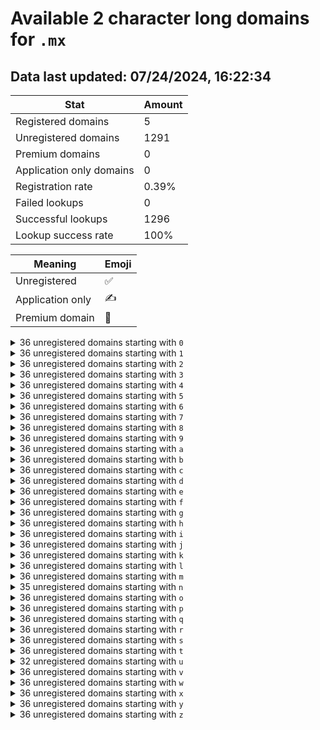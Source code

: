 # Available 2 character long domains for `.mx`

## Data last updated: 07/24/2024, 16:22:34

|Stat|Amount|
|--|--|
|Registered domains|5|
|Unregistered domains|1291|
|Premium domains|0|
|Application only domains|0|
|Registration rate|0.39%|
|Failed lookups|0|
|Successful lookups|1296|
|Lookup success rate|100%|


|Meaning|Emoji|
|--|--|
|Unregistered|:white_check_mark:|
|Application only|:writing_hand:|
|Premium domain|:gem:|

<details>
<summary>36 unregistered domains starting with <bold><code>0</code></bold></summary>

|Type|Domain|
|--|--|
|:white_check_mark:|`00.mx`|
|:white_check_mark:|`01.mx`|
|:white_check_mark:|`02.mx`|
|:white_check_mark:|`03.mx`|
|:white_check_mark:|`04.mx`|
|:white_check_mark:|`05.mx`|
|:white_check_mark:|`06.mx`|
|:white_check_mark:|`07.mx`|
|:white_check_mark:|`08.mx`|
|:white_check_mark:|`09.mx`|
|:white_check_mark:|`0a.mx`|
|:white_check_mark:|`0b.mx`|
|:white_check_mark:|`0c.mx`|
|:white_check_mark:|`0d.mx`|
|:white_check_mark:|`0e.mx`|
|:white_check_mark:|`0f.mx`|
|:white_check_mark:|`0g.mx`|
|:white_check_mark:|`0h.mx`|
|:white_check_mark:|`0i.mx`|
|:white_check_mark:|`0j.mx`|
|:white_check_mark:|`0k.mx`|
|:white_check_mark:|`0l.mx`|
|:white_check_mark:|`0m.mx`|
|:white_check_mark:|`0n.mx`|
|:white_check_mark:|`0o.mx`|
|:white_check_mark:|`0p.mx`|
|:white_check_mark:|`0q.mx`|
|:white_check_mark:|`0r.mx`|
|:white_check_mark:|`0s.mx`|
|:white_check_mark:|`0t.mx`|
|:white_check_mark:|`0u.mx`|
|:white_check_mark:|`0v.mx`|
|:white_check_mark:|`0w.mx`|
|:white_check_mark:|`0x.mx`|
|:white_check_mark:|`0y.mx`|
|:white_check_mark:|`0z.mx`|
</details>
<details>
<summary>36 unregistered domains starting with <bold><code>1</code></bold></summary>

|Type|Domain|
|--|--|
|:white_check_mark:|`10.mx`|
|:white_check_mark:|`11.mx`|
|:white_check_mark:|`12.mx`|
|:white_check_mark:|`13.mx`|
|:white_check_mark:|`14.mx`|
|:white_check_mark:|`15.mx`|
|:white_check_mark:|`16.mx`|
|:white_check_mark:|`17.mx`|
|:white_check_mark:|`18.mx`|
|:white_check_mark:|`19.mx`|
|:white_check_mark:|`1a.mx`|
|:white_check_mark:|`1b.mx`|
|:white_check_mark:|`1c.mx`|
|:white_check_mark:|`1d.mx`|
|:white_check_mark:|`1e.mx`|
|:white_check_mark:|`1f.mx`|
|:white_check_mark:|`1g.mx`|
|:white_check_mark:|`1h.mx`|
|:white_check_mark:|`1i.mx`|
|:white_check_mark:|`1j.mx`|
|:white_check_mark:|`1k.mx`|
|:white_check_mark:|`1l.mx`|
|:white_check_mark:|`1m.mx`|
|:white_check_mark:|`1n.mx`|
|:white_check_mark:|`1o.mx`|
|:white_check_mark:|`1p.mx`|
|:white_check_mark:|`1q.mx`|
|:white_check_mark:|`1r.mx`|
|:white_check_mark:|`1s.mx`|
|:white_check_mark:|`1t.mx`|
|:white_check_mark:|`1u.mx`|
|:white_check_mark:|`1v.mx`|
|:white_check_mark:|`1w.mx`|
|:white_check_mark:|`1x.mx`|
|:white_check_mark:|`1y.mx`|
|:white_check_mark:|`1z.mx`|
</details>
<details>
<summary>36 unregistered domains starting with <bold><code>2</code></bold></summary>

|Type|Domain|
|--|--|
|:white_check_mark:|`20.mx`|
|:white_check_mark:|`21.mx`|
|:white_check_mark:|`22.mx`|
|:white_check_mark:|`23.mx`|
|:white_check_mark:|`24.mx`|
|:white_check_mark:|`25.mx`|
|:white_check_mark:|`26.mx`|
|:white_check_mark:|`27.mx`|
|:white_check_mark:|`28.mx`|
|:white_check_mark:|`29.mx`|
|:white_check_mark:|`2a.mx`|
|:white_check_mark:|`2b.mx`|
|:white_check_mark:|`2c.mx`|
|:white_check_mark:|`2d.mx`|
|:white_check_mark:|`2e.mx`|
|:white_check_mark:|`2f.mx`|
|:white_check_mark:|`2g.mx`|
|:white_check_mark:|`2h.mx`|
|:white_check_mark:|`2i.mx`|
|:white_check_mark:|`2j.mx`|
|:white_check_mark:|`2k.mx`|
|:white_check_mark:|`2l.mx`|
|:white_check_mark:|`2m.mx`|
|:white_check_mark:|`2n.mx`|
|:white_check_mark:|`2o.mx`|
|:white_check_mark:|`2p.mx`|
|:white_check_mark:|`2q.mx`|
|:white_check_mark:|`2r.mx`|
|:white_check_mark:|`2s.mx`|
|:white_check_mark:|`2t.mx`|
|:white_check_mark:|`2u.mx`|
|:white_check_mark:|`2v.mx`|
|:white_check_mark:|`2w.mx`|
|:white_check_mark:|`2x.mx`|
|:white_check_mark:|`2y.mx`|
|:white_check_mark:|`2z.mx`|
</details>
<details>
<summary>36 unregistered domains starting with <bold><code>3</code></bold></summary>

|Type|Domain|
|--|--|
|:white_check_mark:|`30.mx`|
|:white_check_mark:|`31.mx`|
|:white_check_mark:|`32.mx`|
|:white_check_mark:|`33.mx`|
|:white_check_mark:|`34.mx`|
|:white_check_mark:|`35.mx`|
|:white_check_mark:|`36.mx`|
|:white_check_mark:|`37.mx`|
|:white_check_mark:|`38.mx`|
|:white_check_mark:|`39.mx`|
|:white_check_mark:|`3a.mx`|
|:white_check_mark:|`3b.mx`|
|:white_check_mark:|`3c.mx`|
|:white_check_mark:|`3d.mx`|
|:white_check_mark:|`3e.mx`|
|:white_check_mark:|`3f.mx`|
|:white_check_mark:|`3g.mx`|
|:white_check_mark:|`3h.mx`|
|:white_check_mark:|`3i.mx`|
|:white_check_mark:|`3j.mx`|
|:white_check_mark:|`3k.mx`|
|:white_check_mark:|`3l.mx`|
|:white_check_mark:|`3m.mx`|
|:white_check_mark:|`3n.mx`|
|:white_check_mark:|`3o.mx`|
|:white_check_mark:|`3p.mx`|
|:white_check_mark:|`3q.mx`|
|:white_check_mark:|`3r.mx`|
|:white_check_mark:|`3s.mx`|
|:white_check_mark:|`3t.mx`|
|:white_check_mark:|`3u.mx`|
|:white_check_mark:|`3v.mx`|
|:white_check_mark:|`3w.mx`|
|:white_check_mark:|`3x.mx`|
|:white_check_mark:|`3y.mx`|
|:white_check_mark:|`3z.mx`|
</details>
<details>
<summary>36 unregistered domains starting with <bold><code>4</code></bold></summary>

|Type|Domain|
|--|--|
|:white_check_mark:|`40.mx`|
|:white_check_mark:|`41.mx`|
|:white_check_mark:|`42.mx`|
|:white_check_mark:|`43.mx`|
|:white_check_mark:|`44.mx`|
|:white_check_mark:|`45.mx`|
|:white_check_mark:|`46.mx`|
|:white_check_mark:|`47.mx`|
|:white_check_mark:|`48.mx`|
|:white_check_mark:|`49.mx`|
|:white_check_mark:|`4a.mx`|
|:white_check_mark:|`4b.mx`|
|:white_check_mark:|`4c.mx`|
|:white_check_mark:|`4d.mx`|
|:white_check_mark:|`4e.mx`|
|:white_check_mark:|`4f.mx`|
|:white_check_mark:|`4g.mx`|
|:white_check_mark:|`4h.mx`|
|:white_check_mark:|`4i.mx`|
|:white_check_mark:|`4j.mx`|
|:white_check_mark:|`4k.mx`|
|:white_check_mark:|`4l.mx`|
|:white_check_mark:|`4m.mx`|
|:white_check_mark:|`4n.mx`|
|:white_check_mark:|`4o.mx`|
|:white_check_mark:|`4p.mx`|
|:white_check_mark:|`4q.mx`|
|:white_check_mark:|`4r.mx`|
|:white_check_mark:|`4s.mx`|
|:white_check_mark:|`4t.mx`|
|:white_check_mark:|`4u.mx`|
|:white_check_mark:|`4v.mx`|
|:white_check_mark:|`4w.mx`|
|:white_check_mark:|`4x.mx`|
|:white_check_mark:|`4y.mx`|
|:white_check_mark:|`4z.mx`|
</details>
<details>
<summary>36 unregistered domains starting with <bold><code>5</code></bold></summary>

|Type|Domain|
|--|--|
|:white_check_mark:|`50.mx`|
|:white_check_mark:|`51.mx`|
|:white_check_mark:|`52.mx`|
|:white_check_mark:|`53.mx`|
|:white_check_mark:|`54.mx`|
|:white_check_mark:|`55.mx`|
|:white_check_mark:|`56.mx`|
|:white_check_mark:|`57.mx`|
|:white_check_mark:|`58.mx`|
|:white_check_mark:|`59.mx`|
|:white_check_mark:|`5a.mx`|
|:white_check_mark:|`5b.mx`|
|:white_check_mark:|`5c.mx`|
|:white_check_mark:|`5d.mx`|
|:white_check_mark:|`5e.mx`|
|:white_check_mark:|`5f.mx`|
|:white_check_mark:|`5g.mx`|
|:white_check_mark:|`5h.mx`|
|:white_check_mark:|`5i.mx`|
|:white_check_mark:|`5j.mx`|
|:white_check_mark:|`5k.mx`|
|:white_check_mark:|`5l.mx`|
|:white_check_mark:|`5m.mx`|
|:white_check_mark:|`5n.mx`|
|:white_check_mark:|`5o.mx`|
|:white_check_mark:|`5p.mx`|
|:white_check_mark:|`5q.mx`|
|:white_check_mark:|`5r.mx`|
|:white_check_mark:|`5s.mx`|
|:white_check_mark:|`5t.mx`|
|:white_check_mark:|`5u.mx`|
|:white_check_mark:|`5v.mx`|
|:white_check_mark:|`5w.mx`|
|:white_check_mark:|`5x.mx`|
|:white_check_mark:|`5y.mx`|
|:white_check_mark:|`5z.mx`|
</details>
<details>
<summary>36 unregistered domains starting with <bold><code>6</code></bold></summary>

|Type|Domain|
|--|--|
|:white_check_mark:|`60.mx`|
|:white_check_mark:|`61.mx`|
|:white_check_mark:|`62.mx`|
|:white_check_mark:|`63.mx`|
|:white_check_mark:|`64.mx`|
|:white_check_mark:|`65.mx`|
|:white_check_mark:|`66.mx`|
|:white_check_mark:|`67.mx`|
|:white_check_mark:|`68.mx`|
|:white_check_mark:|`69.mx`|
|:white_check_mark:|`6a.mx`|
|:white_check_mark:|`6b.mx`|
|:white_check_mark:|`6c.mx`|
|:white_check_mark:|`6d.mx`|
|:white_check_mark:|`6e.mx`|
|:white_check_mark:|`6f.mx`|
|:white_check_mark:|`6g.mx`|
|:white_check_mark:|`6h.mx`|
|:white_check_mark:|`6i.mx`|
|:white_check_mark:|`6j.mx`|
|:white_check_mark:|`6k.mx`|
|:white_check_mark:|`6l.mx`|
|:white_check_mark:|`6m.mx`|
|:white_check_mark:|`6n.mx`|
|:white_check_mark:|`6o.mx`|
|:white_check_mark:|`6p.mx`|
|:white_check_mark:|`6q.mx`|
|:white_check_mark:|`6r.mx`|
|:white_check_mark:|`6s.mx`|
|:white_check_mark:|`6t.mx`|
|:white_check_mark:|`6u.mx`|
|:white_check_mark:|`6v.mx`|
|:white_check_mark:|`6w.mx`|
|:white_check_mark:|`6x.mx`|
|:white_check_mark:|`6y.mx`|
|:white_check_mark:|`6z.mx`|
</details>
<details>
<summary>36 unregistered domains starting with <bold><code>7</code></bold></summary>

|Type|Domain|
|--|--|
|:white_check_mark:|`70.mx`|
|:white_check_mark:|`71.mx`|
|:white_check_mark:|`72.mx`|
|:white_check_mark:|`73.mx`|
|:white_check_mark:|`74.mx`|
|:white_check_mark:|`75.mx`|
|:white_check_mark:|`76.mx`|
|:white_check_mark:|`77.mx`|
|:white_check_mark:|`78.mx`|
|:white_check_mark:|`79.mx`|
|:white_check_mark:|`7a.mx`|
|:white_check_mark:|`7b.mx`|
|:white_check_mark:|`7c.mx`|
|:white_check_mark:|`7d.mx`|
|:white_check_mark:|`7e.mx`|
|:white_check_mark:|`7f.mx`|
|:white_check_mark:|`7g.mx`|
|:white_check_mark:|`7h.mx`|
|:white_check_mark:|`7i.mx`|
|:white_check_mark:|`7j.mx`|
|:white_check_mark:|`7k.mx`|
|:white_check_mark:|`7l.mx`|
|:white_check_mark:|`7m.mx`|
|:white_check_mark:|`7n.mx`|
|:white_check_mark:|`7o.mx`|
|:white_check_mark:|`7p.mx`|
|:white_check_mark:|`7q.mx`|
|:white_check_mark:|`7r.mx`|
|:white_check_mark:|`7s.mx`|
|:white_check_mark:|`7t.mx`|
|:white_check_mark:|`7u.mx`|
|:white_check_mark:|`7v.mx`|
|:white_check_mark:|`7w.mx`|
|:white_check_mark:|`7x.mx`|
|:white_check_mark:|`7y.mx`|
|:white_check_mark:|`7z.mx`|
</details>
<details>
<summary>36 unregistered domains starting with <bold><code>8</code></bold></summary>

|Type|Domain|
|--|--|
|:white_check_mark:|`80.mx`|
|:white_check_mark:|`81.mx`|
|:white_check_mark:|`82.mx`|
|:white_check_mark:|`83.mx`|
|:white_check_mark:|`84.mx`|
|:white_check_mark:|`85.mx`|
|:white_check_mark:|`86.mx`|
|:white_check_mark:|`87.mx`|
|:white_check_mark:|`88.mx`|
|:white_check_mark:|`89.mx`|
|:white_check_mark:|`8a.mx`|
|:white_check_mark:|`8b.mx`|
|:white_check_mark:|`8c.mx`|
|:white_check_mark:|`8d.mx`|
|:white_check_mark:|`8e.mx`|
|:white_check_mark:|`8f.mx`|
|:white_check_mark:|`8g.mx`|
|:white_check_mark:|`8h.mx`|
|:white_check_mark:|`8i.mx`|
|:white_check_mark:|`8j.mx`|
|:white_check_mark:|`8k.mx`|
|:white_check_mark:|`8l.mx`|
|:white_check_mark:|`8m.mx`|
|:white_check_mark:|`8n.mx`|
|:white_check_mark:|`8o.mx`|
|:white_check_mark:|`8p.mx`|
|:white_check_mark:|`8q.mx`|
|:white_check_mark:|`8r.mx`|
|:white_check_mark:|`8s.mx`|
|:white_check_mark:|`8t.mx`|
|:white_check_mark:|`8u.mx`|
|:white_check_mark:|`8v.mx`|
|:white_check_mark:|`8w.mx`|
|:white_check_mark:|`8x.mx`|
|:white_check_mark:|`8y.mx`|
|:white_check_mark:|`8z.mx`|
</details>
<details>
<summary>36 unregistered domains starting with <bold><code>9</code></bold></summary>

|Type|Domain|
|--|--|
|:white_check_mark:|`90.mx`|
|:white_check_mark:|`91.mx`|
|:white_check_mark:|`92.mx`|
|:white_check_mark:|`93.mx`|
|:white_check_mark:|`94.mx`|
|:white_check_mark:|`95.mx`|
|:white_check_mark:|`96.mx`|
|:white_check_mark:|`97.mx`|
|:white_check_mark:|`98.mx`|
|:white_check_mark:|`99.mx`|
|:white_check_mark:|`9a.mx`|
|:white_check_mark:|`9b.mx`|
|:white_check_mark:|`9c.mx`|
|:white_check_mark:|`9d.mx`|
|:white_check_mark:|`9e.mx`|
|:white_check_mark:|`9f.mx`|
|:white_check_mark:|`9g.mx`|
|:white_check_mark:|`9h.mx`|
|:white_check_mark:|`9i.mx`|
|:white_check_mark:|`9j.mx`|
|:white_check_mark:|`9k.mx`|
|:white_check_mark:|`9l.mx`|
|:white_check_mark:|`9m.mx`|
|:white_check_mark:|`9n.mx`|
|:white_check_mark:|`9o.mx`|
|:white_check_mark:|`9p.mx`|
|:white_check_mark:|`9q.mx`|
|:white_check_mark:|`9r.mx`|
|:white_check_mark:|`9s.mx`|
|:white_check_mark:|`9t.mx`|
|:white_check_mark:|`9u.mx`|
|:white_check_mark:|`9v.mx`|
|:white_check_mark:|`9w.mx`|
|:white_check_mark:|`9x.mx`|
|:white_check_mark:|`9y.mx`|
|:white_check_mark:|`9z.mx`|
</details>
<details>
<summary>36 unregistered domains starting with <bold><code>a</code></bold></summary>

|Type|Domain|
|--|--|
|:white_check_mark:|`a0.mx`|
|:white_check_mark:|`a1.mx`|
|:white_check_mark:|`a2.mx`|
|:white_check_mark:|`a3.mx`|
|:white_check_mark:|`a4.mx`|
|:white_check_mark:|`a5.mx`|
|:white_check_mark:|`a6.mx`|
|:white_check_mark:|`a7.mx`|
|:white_check_mark:|`a8.mx`|
|:white_check_mark:|`a9.mx`|
|:white_check_mark:|`aa.mx`|
|:white_check_mark:|`ab.mx`|
|:white_check_mark:|`ac.mx`|
|:white_check_mark:|`ad.mx`|
|:white_check_mark:|`ae.mx`|
|:white_check_mark:|`af.mx`|
|:white_check_mark:|`ag.mx`|
|:white_check_mark:|`ah.mx`|
|:white_check_mark:|`ai.mx`|
|:white_check_mark:|`aj.mx`|
|:white_check_mark:|`ak.mx`|
|:white_check_mark:|`al.mx`|
|:white_check_mark:|`am.mx`|
|:white_check_mark:|`an.mx`|
|:white_check_mark:|`ao.mx`|
|:white_check_mark:|`ap.mx`|
|:white_check_mark:|`aq.mx`|
|:white_check_mark:|`ar.mx`|
|:white_check_mark:|`as.mx`|
|:white_check_mark:|`at.mx`|
|:white_check_mark:|`au.mx`|
|:white_check_mark:|`av.mx`|
|:white_check_mark:|`aw.mx`|
|:white_check_mark:|`ax.mx`|
|:white_check_mark:|`ay.mx`|
|:white_check_mark:|`az.mx`|
</details>
<details>
<summary>36 unregistered domains starting with <bold><code>b</code></bold></summary>

|Type|Domain|
|--|--|
|:white_check_mark:|`b0.mx`|
|:white_check_mark:|`b1.mx`|
|:white_check_mark:|`b2.mx`|
|:white_check_mark:|`b3.mx`|
|:white_check_mark:|`b4.mx`|
|:white_check_mark:|`b5.mx`|
|:white_check_mark:|`b6.mx`|
|:white_check_mark:|`b7.mx`|
|:white_check_mark:|`b8.mx`|
|:white_check_mark:|`b9.mx`|
|:white_check_mark:|`ba.mx`|
|:white_check_mark:|`bb.mx`|
|:white_check_mark:|`bc.mx`|
|:white_check_mark:|`bd.mx`|
|:white_check_mark:|`be.mx`|
|:white_check_mark:|`bf.mx`|
|:white_check_mark:|`bg.mx`|
|:white_check_mark:|`bh.mx`|
|:white_check_mark:|`bi.mx`|
|:white_check_mark:|`bj.mx`|
|:white_check_mark:|`bk.mx`|
|:white_check_mark:|`bl.mx`|
|:white_check_mark:|`bm.mx`|
|:white_check_mark:|`bn.mx`|
|:white_check_mark:|`bo.mx`|
|:white_check_mark:|`bp.mx`|
|:white_check_mark:|`bq.mx`|
|:white_check_mark:|`br.mx`|
|:white_check_mark:|`bs.mx`|
|:white_check_mark:|`bt.mx`|
|:white_check_mark:|`bu.mx`|
|:white_check_mark:|`bv.mx`|
|:white_check_mark:|`bw.mx`|
|:white_check_mark:|`bx.mx`|
|:white_check_mark:|`by.mx`|
|:white_check_mark:|`bz.mx`|
</details>
<details>
<summary>36 unregistered domains starting with <bold><code>c</code></bold></summary>

|Type|Domain|
|--|--|
|:white_check_mark:|`c0.mx`|
|:white_check_mark:|`c1.mx`|
|:white_check_mark:|`c2.mx`|
|:white_check_mark:|`c3.mx`|
|:white_check_mark:|`c4.mx`|
|:white_check_mark:|`c5.mx`|
|:white_check_mark:|`c6.mx`|
|:white_check_mark:|`c7.mx`|
|:white_check_mark:|`c8.mx`|
|:white_check_mark:|`c9.mx`|
|:white_check_mark:|`ca.mx`|
|:white_check_mark:|`cb.mx`|
|:white_check_mark:|`cc.mx`|
|:white_check_mark:|`cd.mx`|
|:white_check_mark:|`ce.mx`|
|:white_check_mark:|`cf.mx`|
|:white_check_mark:|`cg.mx`|
|:white_check_mark:|`ch.mx`|
|:white_check_mark:|`ci.mx`|
|:white_check_mark:|`cj.mx`|
|:white_check_mark:|`ck.mx`|
|:white_check_mark:|`cl.mx`|
|:white_check_mark:|`cm.mx`|
|:white_check_mark:|`cn.mx`|
|:white_check_mark:|`co.mx`|
|:white_check_mark:|`cp.mx`|
|:white_check_mark:|`cq.mx`|
|:white_check_mark:|`cr.mx`|
|:white_check_mark:|`cs.mx`|
|:white_check_mark:|`ct.mx`|
|:white_check_mark:|`cu.mx`|
|:white_check_mark:|`cv.mx`|
|:white_check_mark:|`cw.mx`|
|:white_check_mark:|`cx.mx`|
|:white_check_mark:|`cy.mx`|
|:white_check_mark:|`cz.mx`|
</details>
<details>
<summary>36 unregistered domains starting with <bold><code>d</code></bold></summary>

|Type|Domain|
|--|--|
|:white_check_mark:|`d0.mx`|
|:white_check_mark:|`d1.mx`|
|:white_check_mark:|`d2.mx`|
|:white_check_mark:|`d3.mx`|
|:white_check_mark:|`d4.mx`|
|:white_check_mark:|`d5.mx`|
|:white_check_mark:|`d6.mx`|
|:white_check_mark:|`d7.mx`|
|:white_check_mark:|`d8.mx`|
|:white_check_mark:|`d9.mx`|
|:white_check_mark:|`da.mx`|
|:white_check_mark:|`db.mx`|
|:white_check_mark:|`dc.mx`|
|:white_check_mark:|`dd.mx`|
|:white_check_mark:|`de.mx`|
|:white_check_mark:|`df.mx`|
|:white_check_mark:|`dg.mx`|
|:white_check_mark:|`dh.mx`|
|:white_check_mark:|`di.mx`|
|:white_check_mark:|`dj.mx`|
|:white_check_mark:|`dk.mx`|
|:white_check_mark:|`dl.mx`|
|:white_check_mark:|`dm.mx`|
|:white_check_mark:|`dn.mx`|
|:white_check_mark:|`do.mx`|
|:white_check_mark:|`dp.mx`|
|:white_check_mark:|`dq.mx`|
|:white_check_mark:|`dr.mx`|
|:white_check_mark:|`ds.mx`|
|:white_check_mark:|`dt.mx`|
|:white_check_mark:|`du.mx`|
|:white_check_mark:|`dv.mx`|
|:white_check_mark:|`dw.mx`|
|:white_check_mark:|`dx.mx`|
|:white_check_mark:|`dy.mx`|
|:white_check_mark:|`dz.mx`|
</details>
<details>
<summary>36 unregistered domains starting with <bold><code>e</code></bold></summary>

|Type|Domain|
|--|--|
|:white_check_mark:|`e0.mx`|
|:white_check_mark:|`e1.mx`|
|:white_check_mark:|`e2.mx`|
|:white_check_mark:|`e3.mx`|
|:white_check_mark:|`e4.mx`|
|:white_check_mark:|`e5.mx`|
|:white_check_mark:|`e6.mx`|
|:white_check_mark:|`e7.mx`|
|:white_check_mark:|`e8.mx`|
|:white_check_mark:|`e9.mx`|
|:white_check_mark:|`ea.mx`|
|:white_check_mark:|`eb.mx`|
|:white_check_mark:|`ec.mx`|
|:white_check_mark:|`ed.mx`|
|:white_check_mark:|`ee.mx`|
|:white_check_mark:|`ef.mx`|
|:white_check_mark:|`eg.mx`|
|:white_check_mark:|`eh.mx`|
|:white_check_mark:|`ei.mx`|
|:white_check_mark:|`ej.mx`|
|:white_check_mark:|`ek.mx`|
|:white_check_mark:|`el.mx`|
|:white_check_mark:|`em.mx`|
|:white_check_mark:|`en.mx`|
|:white_check_mark:|`eo.mx`|
|:white_check_mark:|`ep.mx`|
|:white_check_mark:|`eq.mx`|
|:white_check_mark:|`er.mx`|
|:white_check_mark:|`es.mx`|
|:white_check_mark:|`et.mx`|
|:white_check_mark:|`eu.mx`|
|:white_check_mark:|`ev.mx`|
|:white_check_mark:|`ew.mx`|
|:white_check_mark:|`ex.mx`|
|:white_check_mark:|`ey.mx`|
|:white_check_mark:|`ez.mx`|
</details>
<details>
<summary>36 unregistered domains starting with <bold><code>f</code></bold></summary>

|Type|Domain|
|--|--|
|:white_check_mark:|`f0.mx`|
|:white_check_mark:|`f1.mx`|
|:white_check_mark:|`f2.mx`|
|:white_check_mark:|`f3.mx`|
|:white_check_mark:|`f4.mx`|
|:white_check_mark:|`f5.mx`|
|:white_check_mark:|`f6.mx`|
|:white_check_mark:|`f7.mx`|
|:white_check_mark:|`f8.mx`|
|:white_check_mark:|`f9.mx`|
|:white_check_mark:|`fa.mx`|
|:white_check_mark:|`fb.mx`|
|:white_check_mark:|`fc.mx`|
|:white_check_mark:|`fd.mx`|
|:white_check_mark:|`fe.mx`|
|:white_check_mark:|`ff.mx`|
|:white_check_mark:|`fg.mx`|
|:white_check_mark:|`fh.mx`|
|:white_check_mark:|`fi.mx`|
|:white_check_mark:|`fj.mx`|
|:white_check_mark:|`fk.mx`|
|:white_check_mark:|`fl.mx`|
|:white_check_mark:|`fm.mx`|
|:white_check_mark:|`fn.mx`|
|:white_check_mark:|`fo.mx`|
|:white_check_mark:|`fp.mx`|
|:white_check_mark:|`fq.mx`|
|:white_check_mark:|`fr.mx`|
|:white_check_mark:|`fs.mx`|
|:white_check_mark:|`ft.mx`|
|:white_check_mark:|`fu.mx`|
|:white_check_mark:|`fv.mx`|
|:white_check_mark:|`fw.mx`|
|:white_check_mark:|`fx.mx`|
|:white_check_mark:|`fy.mx`|
|:white_check_mark:|`fz.mx`|
</details>
<details>
<summary>36 unregistered domains starting with <bold><code>g</code></bold></summary>

|Type|Domain|
|--|--|
|:white_check_mark:|`g0.mx`|
|:white_check_mark:|`g1.mx`|
|:white_check_mark:|`g2.mx`|
|:white_check_mark:|`g3.mx`|
|:white_check_mark:|`g4.mx`|
|:white_check_mark:|`g5.mx`|
|:white_check_mark:|`g6.mx`|
|:white_check_mark:|`g7.mx`|
|:white_check_mark:|`g8.mx`|
|:white_check_mark:|`g9.mx`|
|:white_check_mark:|`ga.mx`|
|:white_check_mark:|`gb.mx`|
|:white_check_mark:|`gc.mx`|
|:white_check_mark:|`gd.mx`|
|:white_check_mark:|`ge.mx`|
|:white_check_mark:|`gf.mx`|
|:white_check_mark:|`gg.mx`|
|:white_check_mark:|`gh.mx`|
|:white_check_mark:|`gi.mx`|
|:white_check_mark:|`gj.mx`|
|:white_check_mark:|`gk.mx`|
|:white_check_mark:|`gl.mx`|
|:white_check_mark:|`gm.mx`|
|:white_check_mark:|`gn.mx`|
|:white_check_mark:|`go.mx`|
|:white_check_mark:|`gp.mx`|
|:white_check_mark:|`gq.mx`|
|:white_check_mark:|`gr.mx`|
|:white_check_mark:|`gs.mx`|
|:white_check_mark:|`gt.mx`|
|:white_check_mark:|`gu.mx`|
|:white_check_mark:|`gv.mx`|
|:white_check_mark:|`gw.mx`|
|:white_check_mark:|`gx.mx`|
|:white_check_mark:|`gy.mx`|
|:white_check_mark:|`gz.mx`|
</details>
<details>
<summary>36 unregistered domains starting with <bold><code>h</code></bold></summary>

|Type|Domain|
|--|--|
|:white_check_mark:|`h0.mx`|
|:white_check_mark:|`h1.mx`|
|:white_check_mark:|`h2.mx`|
|:white_check_mark:|`h3.mx`|
|:white_check_mark:|`h4.mx`|
|:white_check_mark:|`h5.mx`|
|:white_check_mark:|`h6.mx`|
|:white_check_mark:|`h7.mx`|
|:white_check_mark:|`h8.mx`|
|:white_check_mark:|`h9.mx`|
|:white_check_mark:|`ha.mx`|
|:white_check_mark:|`hb.mx`|
|:white_check_mark:|`hc.mx`|
|:white_check_mark:|`hd.mx`|
|:white_check_mark:|`he.mx`|
|:white_check_mark:|`hf.mx`|
|:white_check_mark:|`hg.mx`|
|:white_check_mark:|`hh.mx`|
|:white_check_mark:|`hi.mx`|
|:white_check_mark:|`hj.mx`|
|:white_check_mark:|`hk.mx`|
|:white_check_mark:|`hl.mx`|
|:white_check_mark:|`hm.mx`|
|:white_check_mark:|`hn.mx`|
|:white_check_mark:|`ho.mx`|
|:white_check_mark:|`hp.mx`|
|:white_check_mark:|`hq.mx`|
|:white_check_mark:|`hr.mx`|
|:white_check_mark:|`hs.mx`|
|:white_check_mark:|`ht.mx`|
|:white_check_mark:|`hu.mx`|
|:white_check_mark:|`hv.mx`|
|:white_check_mark:|`hw.mx`|
|:white_check_mark:|`hx.mx`|
|:white_check_mark:|`hy.mx`|
|:white_check_mark:|`hz.mx`|
</details>
<details>
<summary>36 unregistered domains starting with <bold><code>i</code></bold></summary>

|Type|Domain|
|--|--|
|:white_check_mark:|`i0.mx`|
|:white_check_mark:|`i1.mx`|
|:white_check_mark:|`i2.mx`|
|:white_check_mark:|`i3.mx`|
|:white_check_mark:|`i4.mx`|
|:white_check_mark:|`i5.mx`|
|:white_check_mark:|`i6.mx`|
|:white_check_mark:|`i7.mx`|
|:white_check_mark:|`i8.mx`|
|:white_check_mark:|`i9.mx`|
|:white_check_mark:|`ia.mx`|
|:white_check_mark:|`ib.mx`|
|:white_check_mark:|`ic.mx`|
|:white_check_mark:|`id.mx`|
|:white_check_mark:|`ie.mx`|
|:white_check_mark:|`if.mx`|
|:white_check_mark:|`ig.mx`|
|:white_check_mark:|`ih.mx`|
|:white_check_mark:|`ii.mx`|
|:white_check_mark:|`ij.mx`|
|:white_check_mark:|`ik.mx`|
|:white_check_mark:|`il.mx`|
|:white_check_mark:|`im.mx`|
|:white_check_mark:|`in.mx`|
|:white_check_mark:|`io.mx`|
|:white_check_mark:|`ip.mx`|
|:white_check_mark:|`iq.mx`|
|:white_check_mark:|`ir.mx`|
|:white_check_mark:|`is.mx`|
|:white_check_mark:|`it.mx`|
|:white_check_mark:|`iu.mx`|
|:white_check_mark:|`iv.mx`|
|:white_check_mark:|`iw.mx`|
|:white_check_mark:|`ix.mx`|
|:white_check_mark:|`iy.mx`|
|:white_check_mark:|`iz.mx`|
</details>
<details>
<summary>36 unregistered domains starting with <bold><code>j</code></bold></summary>

|Type|Domain|
|--|--|
|:white_check_mark:|`j0.mx`|
|:white_check_mark:|`j1.mx`|
|:white_check_mark:|`j2.mx`|
|:white_check_mark:|`j3.mx`|
|:white_check_mark:|`j4.mx`|
|:white_check_mark:|`j5.mx`|
|:white_check_mark:|`j6.mx`|
|:white_check_mark:|`j7.mx`|
|:white_check_mark:|`j8.mx`|
|:white_check_mark:|`j9.mx`|
|:white_check_mark:|`ja.mx`|
|:white_check_mark:|`jb.mx`|
|:white_check_mark:|`jc.mx`|
|:white_check_mark:|`jd.mx`|
|:white_check_mark:|`je.mx`|
|:white_check_mark:|`jf.mx`|
|:white_check_mark:|`jg.mx`|
|:white_check_mark:|`jh.mx`|
|:white_check_mark:|`ji.mx`|
|:white_check_mark:|`jj.mx`|
|:white_check_mark:|`jk.mx`|
|:white_check_mark:|`jl.mx`|
|:white_check_mark:|`jm.mx`|
|:white_check_mark:|`jn.mx`|
|:white_check_mark:|`jo.mx`|
|:white_check_mark:|`jp.mx`|
|:white_check_mark:|`jq.mx`|
|:white_check_mark:|`jr.mx`|
|:white_check_mark:|`js.mx`|
|:white_check_mark:|`jt.mx`|
|:white_check_mark:|`ju.mx`|
|:white_check_mark:|`jv.mx`|
|:white_check_mark:|`jw.mx`|
|:white_check_mark:|`jx.mx`|
|:white_check_mark:|`jy.mx`|
|:white_check_mark:|`jz.mx`|
</details>
<details>
<summary>36 unregistered domains starting with <bold><code>k</code></bold></summary>

|Type|Domain|
|--|--|
|:white_check_mark:|`k0.mx`|
|:white_check_mark:|`k1.mx`|
|:white_check_mark:|`k2.mx`|
|:white_check_mark:|`k3.mx`|
|:white_check_mark:|`k4.mx`|
|:white_check_mark:|`k5.mx`|
|:white_check_mark:|`k6.mx`|
|:white_check_mark:|`k7.mx`|
|:white_check_mark:|`k8.mx`|
|:white_check_mark:|`k9.mx`|
|:white_check_mark:|`ka.mx`|
|:white_check_mark:|`kb.mx`|
|:white_check_mark:|`kc.mx`|
|:white_check_mark:|`kd.mx`|
|:white_check_mark:|`ke.mx`|
|:white_check_mark:|`kf.mx`|
|:white_check_mark:|`kg.mx`|
|:white_check_mark:|`kh.mx`|
|:white_check_mark:|`ki.mx`|
|:white_check_mark:|`kj.mx`|
|:white_check_mark:|`kk.mx`|
|:white_check_mark:|`kl.mx`|
|:white_check_mark:|`km.mx`|
|:white_check_mark:|`kn.mx`|
|:white_check_mark:|`ko.mx`|
|:white_check_mark:|`kp.mx`|
|:white_check_mark:|`kq.mx`|
|:white_check_mark:|`kr.mx`|
|:white_check_mark:|`ks.mx`|
|:white_check_mark:|`kt.mx`|
|:white_check_mark:|`ku.mx`|
|:white_check_mark:|`kv.mx`|
|:white_check_mark:|`kw.mx`|
|:white_check_mark:|`kx.mx`|
|:white_check_mark:|`ky.mx`|
|:white_check_mark:|`kz.mx`|
</details>
<details>
<summary>36 unregistered domains starting with <bold><code>l</code></bold></summary>

|Type|Domain|
|--|--|
|:white_check_mark:|`l0.mx`|
|:white_check_mark:|`l1.mx`|
|:white_check_mark:|`l2.mx`|
|:white_check_mark:|`l3.mx`|
|:white_check_mark:|`l4.mx`|
|:white_check_mark:|`l5.mx`|
|:white_check_mark:|`l6.mx`|
|:white_check_mark:|`l7.mx`|
|:white_check_mark:|`l8.mx`|
|:white_check_mark:|`l9.mx`|
|:white_check_mark:|`la.mx`|
|:white_check_mark:|`lb.mx`|
|:white_check_mark:|`lc.mx`|
|:white_check_mark:|`ld.mx`|
|:white_check_mark:|`le.mx`|
|:white_check_mark:|`lf.mx`|
|:white_check_mark:|`lg.mx`|
|:white_check_mark:|`lh.mx`|
|:white_check_mark:|`li.mx`|
|:white_check_mark:|`lj.mx`|
|:white_check_mark:|`lk.mx`|
|:white_check_mark:|`ll.mx`|
|:white_check_mark:|`lm.mx`|
|:white_check_mark:|`ln.mx`|
|:white_check_mark:|`lo.mx`|
|:white_check_mark:|`lp.mx`|
|:white_check_mark:|`lq.mx`|
|:white_check_mark:|`lr.mx`|
|:white_check_mark:|`ls.mx`|
|:white_check_mark:|`lt.mx`|
|:white_check_mark:|`lu.mx`|
|:white_check_mark:|`lv.mx`|
|:white_check_mark:|`lw.mx`|
|:white_check_mark:|`lx.mx`|
|:white_check_mark:|`ly.mx`|
|:white_check_mark:|`lz.mx`|
</details>
<details>
<summary>36 unregistered domains starting with <bold><code>m</code></bold></summary>

|Type|Domain|
|--|--|
|:white_check_mark:|`m0.mx`|
|:white_check_mark:|`m1.mx`|
|:white_check_mark:|`m2.mx`|
|:white_check_mark:|`m3.mx`|
|:white_check_mark:|`m4.mx`|
|:white_check_mark:|`m5.mx`|
|:white_check_mark:|`m6.mx`|
|:white_check_mark:|`m7.mx`|
|:white_check_mark:|`m8.mx`|
|:white_check_mark:|`m9.mx`|
|:white_check_mark:|`ma.mx`|
|:white_check_mark:|`mb.mx`|
|:white_check_mark:|`mc.mx`|
|:white_check_mark:|`md.mx`|
|:white_check_mark:|`me.mx`|
|:white_check_mark:|`mf.mx`|
|:white_check_mark:|`mg.mx`|
|:white_check_mark:|`mh.mx`|
|:white_check_mark:|`mi.mx`|
|:white_check_mark:|`mj.mx`|
|:white_check_mark:|`mk.mx`|
|:white_check_mark:|`ml.mx`|
|:white_check_mark:|`mm.mx`|
|:white_check_mark:|`mn.mx`|
|:white_check_mark:|`mo.mx`|
|:white_check_mark:|`mp.mx`|
|:white_check_mark:|`mq.mx`|
|:white_check_mark:|`mr.mx`|
|:white_check_mark:|`ms.mx`|
|:white_check_mark:|`mt.mx`|
|:white_check_mark:|`mu.mx`|
|:white_check_mark:|`mv.mx`|
|:white_check_mark:|`mw.mx`|
|:white_check_mark:|`mx.mx`|
|:white_check_mark:|`my.mx`|
|:white_check_mark:|`mz.mx`|
</details>
<details>
<summary>35 unregistered domains starting with <bold><code>n</code></bold></summary>

|Type|Domain|
|--|--|
|:white_check_mark:|`n0.mx`|
|:white_check_mark:|`n1.mx`|
|:white_check_mark:|`n2.mx`|
|:white_check_mark:|`n3.mx`|
|:white_check_mark:|`n4.mx`|
|:white_check_mark:|`n5.mx`|
|:white_check_mark:|`n6.mx`|
|:white_check_mark:|`n7.mx`|
|:white_check_mark:|`n8.mx`|
|:white_check_mark:|`n9.mx`|
|:white_check_mark:|`na.mx`|
|:white_check_mark:|`nb.mx`|
|:white_check_mark:|`nc.mx`|
|:white_check_mark:|`nd.mx`|
|:white_check_mark:|`ne.mx`|
|:white_check_mark:|`nf.mx`|
|:white_check_mark:|`ng.mx`|
|:white_check_mark:|`nh.mx`|
|:white_check_mark:|`ni.mx`|
|:white_check_mark:|`nj.mx`|
|:white_check_mark:|`nk.mx`|
|:white_check_mark:|`nl.mx`|
|:white_check_mark:|`nm.mx`|
|:white_check_mark:|`nn.mx`|
|:white_check_mark:|`no.mx`|
|:white_check_mark:|`np.mx`|
|:white_check_mark:|`nq.mx`|
|:white_check_mark:|`nr.mx`|
|:white_check_mark:|`nt.mx`|
|:white_check_mark:|`nu.mx`|
|:white_check_mark:|`nv.mx`|
|:white_check_mark:|`nw.mx`|
|:white_check_mark:|`nx.mx`|
|:white_check_mark:|`ny.mx`|
|:white_check_mark:|`nz.mx`|
</details>
<details>
<summary>36 unregistered domains starting with <bold><code>o</code></bold></summary>

|Type|Domain|
|--|--|
|:white_check_mark:|`o0.mx`|
|:white_check_mark:|`o1.mx`|
|:white_check_mark:|`o2.mx`|
|:white_check_mark:|`o3.mx`|
|:white_check_mark:|`o4.mx`|
|:white_check_mark:|`o5.mx`|
|:white_check_mark:|`o6.mx`|
|:white_check_mark:|`o7.mx`|
|:white_check_mark:|`o8.mx`|
|:white_check_mark:|`o9.mx`|
|:white_check_mark:|`oa.mx`|
|:white_check_mark:|`ob.mx`|
|:white_check_mark:|`oc.mx`|
|:white_check_mark:|`od.mx`|
|:white_check_mark:|`oe.mx`|
|:white_check_mark:|`of.mx`|
|:white_check_mark:|`og.mx`|
|:white_check_mark:|`oh.mx`|
|:white_check_mark:|`oi.mx`|
|:white_check_mark:|`oj.mx`|
|:white_check_mark:|`ok.mx`|
|:white_check_mark:|`ol.mx`|
|:white_check_mark:|`om.mx`|
|:white_check_mark:|`on.mx`|
|:white_check_mark:|`oo.mx`|
|:white_check_mark:|`op.mx`|
|:white_check_mark:|`oq.mx`|
|:white_check_mark:|`or.mx`|
|:white_check_mark:|`os.mx`|
|:white_check_mark:|`ot.mx`|
|:white_check_mark:|`ou.mx`|
|:white_check_mark:|`ov.mx`|
|:white_check_mark:|`ow.mx`|
|:white_check_mark:|`ox.mx`|
|:white_check_mark:|`oy.mx`|
|:white_check_mark:|`oz.mx`|
</details>
<details>
<summary>36 unregistered domains starting with <bold><code>p</code></bold></summary>

|Type|Domain|
|--|--|
|:white_check_mark:|`p0.mx`|
|:white_check_mark:|`p1.mx`|
|:white_check_mark:|`p2.mx`|
|:white_check_mark:|`p3.mx`|
|:white_check_mark:|`p4.mx`|
|:white_check_mark:|`p5.mx`|
|:white_check_mark:|`p6.mx`|
|:white_check_mark:|`p7.mx`|
|:white_check_mark:|`p8.mx`|
|:white_check_mark:|`p9.mx`|
|:white_check_mark:|`pa.mx`|
|:white_check_mark:|`pb.mx`|
|:white_check_mark:|`pc.mx`|
|:white_check_mark:|`pd.mx`|
|:white_check_mark:|`pe.mx`|
|:white_check_mark:|`pf.mx`|
|:white_check_mark:|`pg.mx`|
|:white_check_mark:|`ph.mx`|
|:white_check_mark:|`pi.mx`|
|:white_check_mark:|`pj.mx`|
|:white_check_mark:|`pk.mx`|
|:white_check_mark:|`pl.mx`|
|:white_check_mark:|`pm.mx`|
|:white_check_mark:|`pn.mx`|
|:white_check_mark:|`po.mx`|
|:white_check_mark:|`pp.mx`|
|:white_check_mark:|`pq.mx`|
|:white_check_mark:|`pr.mx`|
|:white_check_mark:|`ps.mx`|
|:white_check_mark:|`pt.mx`|
|:white_check_mark:|`pu.mx`|
|:white_check_mark:|`pv.mx`|
|:white_check_mark:|`pw.mx`|
|:white_check_mark:|`px.mx`|
|:white_check_mark:|`py.mx`|
|:white_check_mark:|`pz.mx`|
</details>
<details>
<summary>36 unregistered domains starting with <bold><code>q</code></bold></summary>

|Type|Domain|
|--|--|
|:white_check_mark:|`q0.mx`|
|:white_check_mark:|`q1.mx`|
|:white_check_mark:|`q2.mx`|
|:white_check_mark:|`q3.mx`|
|:white_check_mark:|`q4.mx`|
|:white_check_mark:|`q5.mx`|
|:white_check_mark:|`q6.mx`|
|:white_check_mark:|`q7.mx`|
|:white_check_mark:|`q8.mx`|
|:white_check_mark:|`q9.mx`|
|:white_check_mark:|`qa.mx`|
|:white_check_mark:|`qb.mx`|
|:white_check_mark:|`qc.mx`|
|:white_check_mark:|`qd.mx`|
|:white_check_mark:|`qe.mx`|
|:white_check_mark:|`qf.mx`|
|:white_check_mark:|`qg.mx`|
|:white_check_mark:|`qh.mx`|
|:white_check_mark:|`qi.mx`|
|:white_check_mark:|`qj.mx`|
|:white_check_mark:|`qk.mx`|
|:white_check_mark:|`ql.mx`|
|:white_check_mark:|`qm.mx`|
|:white_check_mark:|`qn.mx`|
|:white_check_mark:|`qo.mx`|
|:white_check_mark:|`qp.mx`|
|:white_check_mark:|`qq.mx`|
|:white_check_mark:|`qr.mx`|
|:white_check_mark:|`qs.mx`|
|:white_check_mark:|`qt.mx`|
|:white_check_mark:|`qu.mx`|
|:white_check_mark:|`qv.mx`|
|:white_check_mark:|`qw.mx`|
|:white_check_mark:|`qx.mx`|
|:white_check_mark:|`qy.mx`|
|:white_check_mark:|`qz.mx`|
</details>
<details>
<summary>36 unregistered domains starting with <bold><code>r</code></bold></summary>

|Type|Domain|
|--|--|
|:white_check_mark:|`r0.mx`|
|:white_check_mark:|`r1.mx`|
|:white_check_mark:|`r2.mx`|
|:white_check_mark:|`r3.mx`|
|:white_check_mark:|`r4.mx`|
|:white_check_mark:|`r5.mx`|
|:white_check_mark:|`r6.mx`|
|:white_check_mark:|`r7.mx`|
|:white_check_mark:|`r8.mx`|
|:white_check_mark:|`r9.mx`|
|:white_check_mark:|`ra.mx`|
|:white_check_mark:|`rb.mx`|
|:white_check_mark:|`rc.mx`|
|:white_check_mark:|`rd.mx`|
|:white_check_mark:|`re.mx`|
|:white_check_mark:|`rf.mx`|
|:white_check_mark:|`rg.mx`|
|:white_check_mark:|`rh.mx`|
|:white_check_mark:|`ri.mx`|
|:white_check_mark:|`rj.mx`|
|:white_check_mark:|`rk.mx`|
|:white_check_mark:|`rl.mx`|
|:white_check_mark:|`rm.mx`|
|:white_check_mark:|`rn.mx`|
|:white_check_mark:|`ro.mx`|
|:white_check_mark:|`rp.mx`|
|:white_check_mark:|`rq.mx`|
|:white_check_mark:|`rr.mx`|
|:white_check_mark:|`rs.mx`|
|:white_check_mark:|`rt.mx`|
|:white_check_mark:|`ru.mx`|
|:white_check_mark:|`rv.mx`|
|:white_check_mark:|`rw.mx`|
|:white_check_mark:|`rx.mx`|
|:white_check_mark:|`ry.mx`|
|:white_check_mark:|`rz.mx`|
</details>
<details>
<summary>36 unregistered domains starting with <bold><code>s</code></bold></summary>

|Type|Domain|
|--|--|
|:white_check_mark:|`s0.mx`|
|:white_check_mark:|`s1.mx`|
|:white_check_mark:|`s2.mx`|
|:white_check_mark:|`s3.mx`|
|:white_check_mark:|`s4.mx`|
|:white_check_mark:|`s5.mx`|
|:white_check_mark:|`s6.mx`|
|:white_check_mark:|`s7.mx`|
|:white_check_mark:|`s8.mx`|
|:white_check_mark:|`s9.mx`|
|:white_check_mark:|`sa.mx`|
|:white_check_mark:|`sb.mx`|
|:white_check_mark:|`sc.mx`|
|:white_check_mark:|`sd.mx`|
|:white_check_mark:|`se.mx`|
|:white_check_mark:|`sf.mx`|
|:white_check_mark:|`sg.mx`|
|:white_check_mark:|`sh.mx`|
|:white_check_mark:|`si.mx`|
|:white_check_mark:|`sj.mx`|
|:white_check_mark:|`sk.mx`|
|:white_check_mark:|`sl.mx`|
|:white_check_mark:|`sm.mx`|
|:white_check_mark:|`sn.mx`|
|:white_check_mark:|`so.mx`|
|:white_check_mark:|`sp.mx`|
|:white_check_mark:|`sq.mx`|
|:white_check_mark:|`sr.mx`|
|:white_check_mark:|`ss.mx`|
|:white_check_mark:|`st.mx`|
|:white_check_mark:|`su.mx`|
|:white_check_mark:|`sv.mx`|
|:white_check_mark:|`sw.mx`|
|:white_check_mark:|`sx.mx`|
|:white_check_mark:|`sy.mx`|
|:white_check_mark:|`sz.mx`|
</details>
<details>
<summary>36 unregistered domains starting with <bold><code>t</code></bold></summary>

|Type|Domain|
|--|--|
|:white_check_mark:|`t0.mx`|
|:white_check_mark:|`t1.mx`|
|:white_check_mark:|`t2.mx`|
|:white_check_mark:|`t3.mx`|
|:white_check_mark:|`t4.mx`|
|:white_check_mark:|`t5.mx`|
|:white_check_mark:|`t6.mx`|
|:white_check_mark:|`t7.mx`|
|:white_check_mark:|`t8.mx`|
|:white_check_mark:|`t9.mx`|
|:white_check_mark:|`ta.mx`|
|:white_check_mark:|`tb.mx`|
|:white_check_mark:|`tc.mx`|
|:white_check_mark:|`td.mx`|
|:white_check_mark:|`te.mx`|
|:white_check_mark:|`tf.mx`|
|:white_check_mark:|`tg.mx`|
|:white_check_mark:|`th.mx`|
|:white_check_mark:|`ti.mx`|
|:white_check_mark:|`tj.mx`|
|:white_check_mark:|`tk.mx`|
|:white_check_mark:|`tl.mx`|
|:white_check_mark:|`tm.mx`|
|:white_check_mark:|`tn.mx`|
|:white_check_mark:|`to.mx`|
|:white_check_mark:|`tp.mx`|
|:white_check_mark:|`tq.mx`|
|:white_check_mark:|`tr.mx`|
|:white_check_mark:|`ts.mx`|
|:white_check_mark:|`tt.mx`|
|:white_check_mark:|`tu.mx`|
|:white_check_mark:|`tv.mx`|
|:white_check_mark:|`tw.mx`|
|:white_check_mark:|`tx.mx`|
|:white_check_mark:|`ty.mx`|
|:white_check_mark:|`tz.mx`|
</details>
<details>
<summary>32 unregistered domains starting with <bold><code>u</code></bold></summary>

|Type|Domain|
|--|--|
|:white_check_mark:|`u0.mx`|
|:white_check_mark:|`u1.mx`|
|:white_check_mark:|`u2.mx`|
|:white_check_mark:|`u3.mx`|
|:white_check_mark:|`u4.mx`|
|:white_check_mark:|`u5.mx`|
|:white_check_mark:|`u6.mx`|
|:white_check_mark:|`u7.mx`|
|:white_check_mark:|`u8.mx`|
|:white_check_mark:|`u9.mx`|
|:white_check_mark:|`ua.mx`|
|:white_check_mark:|`ub.mx`|
|:white_check_mark:|`uc.mx`|
|:white_check_mark:|`ud.mx`|
|:white_check_mark:|`ue.mx`|
|:white_check_mark:|`uf.mx`|
|:white_check_mark:|`ug.mx`|
|:white_check_mark:|`uh.mx`|
|:white_check_mark:|`ui.mx`|
|:white_check_mark:|`uj.mx`|
|:white_check_mark:|`uk.mx`|
|:white_check_mark:|`ul.mx`|
|:white_check_mark:|`um.mx`|
|:white_check_mark:|`uo.mx`|
|:white_check_mark:|`uq.mx`|
|:white_check_mark:|`us.mx`|
|:white_check_mark:|`ut.mx`|
|:white_check_mark:|`uu.mx`|
|:white_check_mark:|`uw.mx`|
|:white_check_mark:|`ux.mx`|
|:white_check_mark:|`uy.mx`|
|:white_check_mark:|`uz.mx`|
</details>
<details>
<summary>36 unregistered domains starting with <bold><code>v</code></bold></summary>

|Type|Domain|
|--|--|
|:white_check_mark:|`v0.mx`|
|:white_check_mark:|`v1.mx`|
|:white_check_mark:|`v2.mx`|
|:white_check_mark:|`v3.mx`|
|:white_check_mark:|`v4.mx`|
|:white_check_mark:|`v5.mx`|
|:white_check_mark:|`v6.mx`|
|:white_check_mark:|`v7.mx`|
|:white_check_mark:|`v8.mx`|
|:white_check_mark:|`v9.mx`|
|:white_check_mark:|`va.mx`|
|:white_check_mark:|`vb.mx`|
|:white_check_mark:|`vc.mx`|
|:white_check_mark:|`vd.mx`|
|:white_check_mark:|`ve.mx`|
|:white_check_mark:|`vf.mx`|
|:white_check_mark:|`vg.mx`|
|:white_check_mark:|`vh.mx`|
|:white_check_mark:|`vi.mx`|
|:white_check_mark:|`vj.mx`|
|:white_check_mark:|`vk.mx`|
|:white_check_mark:|`vl.mx`|
|:white_check_mark:|`vm.mx`|
|:white_check_mark:|`vn.mx`|
|:white_check_mark:|`vo.mx`|
|:white_check_mark:|`vp.mx`|
|:white_check_mark:|`vq.mx`|
|:white_check_mark:|`vr.mx`|
|:white_check_mark:|`vs.mx`|
|:white_check_mark:|`vt.mx`|
|:white_check_mark:|`vu.mx`|
|:white_check_mark:|`vv.mx`|
|:white_check_mark:|`vw.mx`|
|:white_check_mark:|`vx.mx`|
|:white_check_mark:|`vy.mx`|
|:white_check_mark:|`vz.mx`|
</details>
<details>
<summary>36 unregistered domains starting with <bold><code>w</code></bold></summary>

|Type|Domain|
|--|--|
|:white_check_mark:|`w0.mx`|
|:white_check_mark:|`w1.mx`|
|:white_check_mark:|`w2.mx`|
|:white_check_mark:|`w3.mx`|
|:white_check_mark:|`w4.mx`|
|:white_check_mark:|`w5.mx`|
|:white_check_mark:|`w6.mx`|
|:white_check_mark:|`w7.mx`|
|:white_check_mark:|`w8.mx`|
|:white_check_mark:|`w9.mx`|
|:white_check_mark:|`wa.mx`|
|:white_check_mark:|`wb.mx`|
|:white_check_mark:|`wc.mx`|
|:white_check_mark:|`wd.mx`|
|:white_check_mark:|`we.mx`|
|:white_check_mark:|`wf.mx`|
|:white_check_mark:|`wg.mx`|
|:white_check_mark:|`wh.mx`|
|:white_check_mark:|`wi.mx`|
|:white_check_mark:|`wj.mx`|
|:white_check_mark:|`wk.mx`|
|:white_check_mark:|`wl.mx`|
|:white_check_mark:|`wm.mx`|
|:white_check_mark:|`wn.mx`|
|:white_check_mark:|`wo.mx`|
|:white_check_mark:|`wp.mx`|
|:white_check_mark:|`wq.mx`|
|:white_check_mark:|`wr.mx`|
|:white_check_mark:|`ws.mx`|
|:white_check_mark:|`wt.mx`|
|:white_check_mark:|`wu.mx`|
|:white_check_mark:|`wv.mx`|
|:white_check_mark:|`ww.mx`|
|:white_check_mark:|`wx.mx`|
|:white_check_mark:|`wy.mx`|
|:white_check_mark:|`wz.mx`|
</details>
<details>
<summary>36 unregistered domains starting with <bold><code>x</code></bold></summary>

|Type|Domain|
|--|--|
|:white_check_mark:|`x0.mx`|
|:white_check_mark:|`x1.mx`|
|:white_check_mark:|`x2.mx`|
|:white_check_mark:|`x3.mx`|
|:white_check_mark:|`x4.mx`|
|:white_check_mark:|`x5.mx`|
|:white_check_mark:|`x6.mx`|
|:white_check_mark:|`x7.mx`|
|:white_check_mark:|`x8.mx`|
|:white_check_mark:|`x9.mx`|
|:white_check_mark:|`xa.mx`|
|:white_check_mark:|`xb.mx`|
|:white_check_mark:|`xc.mx`|
|:white_check_mark:|`xd.mx`|
|:white_check_mark:|`xe.mx`|
|:white_check_mark:|`xf.mx`|
|:white_check_mark:|`xg.mx`|
|:white_check_mark:|`xh.mx`|
|:white_check_mark:|`xi.mx`|
|:white_check_mark:|`xj.mx`|
|:white_check_mark:|`xk.mx`|
|:white_check_mark:|`xl.mx`|
|:white_check_mark:|`xm.mx`|
|:white_check_mark:|`xn.mx`|
|:white_check_mark:|`xo.mx`|
|:white_check_mark:|`xp.mx`|
|:white_check_mark:|`xq.mx`|
|:white_check_mark:|`xr.mx`|
|:white_check_mark:|`xs.mx`|
|:white_check_mark:|`xt.mx`|
|:white_check_mark:|`xu.mx`|
|:white_check_mark:|`xv.mx`|
|:white_check_mark:|`xw.mx`|
|:white_check_mark:|`xx.mx`|
|:white_check_mark:|`xy.mx`|
|:white_check_mark:|`xz.mx`|
</details>
<details>
<summary>36 unregistered domains starting with <bold><code>y</code></bold></summary>

|Type|Domain|
|--|--|
|:white_check_mark:|`y0.mx`|
|:white_check_mark:|`y1.mx`|
|:white_check_mark:|`y2.mx`|
|:white_check_mark:|`y3.mx`|
|:white_check_mark:|`y4.mx`|
|:white_check_mark:|`y5.mx`|
|:white_check_mark:|`y6.mx`|
|:white_check_mark:|`y7.mx`|
|:white_check_mark:|`y8.mx`|
|:white_check_mark:|`y9.mx`|
|:white_check_mark:|`ya.mx`|
|:white_check_mark:|`yb.mx`|
|:white_check_mark:|`yc.mx`|
|:white_check_mark:|`yd.mx`|
|:white_check_mark:|`ye.mx`|
|:white_check_mark:|`yf.mx`|
|:white_check_mark:|`yg.mx`|
|:white_check_mark:|`yh.mx`|
|:white_check_mark:|`yi.mx`|
|:white_check_mark:|`yj.mx`|
|:white_check_mark:|`yk.mx`|
|:white_check_mark:|`yl.mx`|
|:white_check_mark:|`ym.mx`|
|:white_check_mark:|`yn.mx`|
|:white_check_mark:|`yo.mx`|
|:white_check_mark:|`yp.mx`|
|:white_check_mark:|`yq.mx`|
|:white_check_mark:|`yr.mx`|
|:white_check_mark:|`ys.mx`|
|:white_check_mark:|`yt.mx`|
|:white_check_mark:|`yu.mx`|
|:white_check_mark:|`yv.mx`|
|:white_check_mark:|`yw.mx`|
|:white_check_mark:|`yx.mx`|
|:white_check_mark:|`yy.mx`|
|:white_check_mark:|`yz.mx`|
</details>
<details>
<summary>36 unregistered domains starting with <bold><code>z</code></bold></summary>

|Type|Domain|
|--|--|
|:white_check_mark:|`z0.mx`|
|:white_check_mark:|`z1.mx`|
|:white_check_mark:|`z2.mx`|
|:white_check_mark:|`z3.mx`|
|:white_check_mark:|`z4.mx`|
|:white_check_mark:|`z5.mx`|
|:white_check_mark:|`z6.mx`|
|:white_check_mark:|`z7.mx`|
|:white_check_mark:|`z8.mx`|
|:white_check_mark:|`z9.mx`|
|:white_check_mark:|`za.mx`|
|:white_check_mark:|`zb.mx`|
|:white_check_mark:|`zc.mx`|
|:white_check_mark:|`zd.mx`|
|:white_check_mark:|`ze.mx`|
|:white_check_mark:|`zf.mx`|
|:white_check_mark:|`zg.mx`|
|:white_check_mark:|`zh.mx`|
|:white_check_mark:|`zi.mx`|
|:white_check_mark:|`zj.mx`|
|:white_check_mark:|`zk.mx`|
|:white_check_mark:|`zl.mx`|
|:white_check_mark:|`zm.mx`|
|:white_check_mark:|`zn.mx`|
|:white_check_mark:|`zo.mx`|
|:white_check_mark:|`zp.mx`|
|:white_check_mark:|`zq.mx`|
|:white_check_mark:|`zr.mx`|
|:white_check_mark:|`zs.mx`|
|:white_check_mark:|`zt.mx`|
|:white_check_mark:|`zu.mx`|
|:white_check_mark:|`zv.mx`|
|:white_check_mark:|`zw.mx`|
|:white_check_mark:|`zx.mx`|
|:white_check_mark:|`zy.mx`|
|:white_check_mark:|`zz.mx`|
</details>